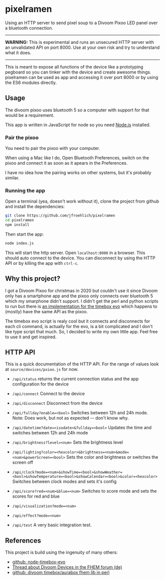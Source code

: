 pixelramen
================================================================================

Using an HTTP server to send pixel soup to a Divoom Pixoo LED panel over a
bluetooth connection.

--------------------------------------------------------------------------------

**WARNING:** This is experimental and runs an unsecured HTTP server with an
unvalidated API on port 8000. Use at your own risk and try to understand what
it does.

--------------------------------------------------------------------------------

This is meant to expose all functions of the device like a prototyping pegboard
so you can tinker with the device and create awesome things. pixelramen can be
used as app and accessing it over port 8000 or by using the ES6 modules directly.


Usage
--------------------------------------------------------------------------------

The divoom pixoo uses bluetooth 5 so a computer with support for that would be
a requirement.

This app is written in JavaScript for node so you need
[Node.js](https://nodejs.org/en/) installed. 

### Pair the pixoo

You need to pair the pixoo with your computer. 

When using a Mac like I do, Open Bluetooth Preferences, switch on the pixoo and
connect it as soon as it apears in the Preferences.

I have no idea how the pairing works on other systems, but it's probably
similar.

### Running the app

Open a terminal (yea, doesn't work without it), clone the project from github
and install the dependencies:

```sh
git clone https://github.com/jfroehlich/pixelramen
cd pixelramen
npm install
```

Then start the app:

```sh
node index.js
```

This will start the http server. Open `localhost:8000` in a browser. This
should auto connect to the device. You can disconnect by using the HTTP API or by
killing the app with `ctrl-c`.


Why this project?
--------------------------------------------------------------------------------

I got a Divoom Pixoo for christmas in 2020 but couldn't use it since Divoom
only has a smartphone app and the pixoo only connects over bluetooth 5 which my
smarphone didn't support. I didn't get the perl and python scripts to run but
there is [an implementation for the timebox evo][1] which happens to (mostly) have
the same API as the pixoo.

The timebox evo script is realy cool but it connects and disconnects for each
cli command, is actually for the evo, is a bit complicated and I don't like
type script that much. So, I decided to write my own little app. Feel free to
use it and get inspired.

HTTP API
--------------------------------------------------------------------------------

This is a quick documentation of the HTTP API. For the range of values look at
`source/devices/pxioo.js` for now. 

- `/api/status` returns the current connection status and the app configuration
  for the device

- `/api/connect` Connect to the device

- `/api/disconnect` Disconnect from the device

- `/api/fullday?enable=<bool>` Switches between 12h and 24h mode. Note: Does
  work, but not as expected -- don't know why.

- `/api/datetime?date=<isodate>&fullday=<bool>` Updates the time and switches
  between 12h and 24h mode

- `/api/brightness?level=<num>` Sets the brightness level

- `/api/lighting?color=<hexcolor>&brightness=<num>&mode=<num>&powerScreen=<bool>`
  Sets the color and brightness or switches the screen off

- `/api/clock?mode=<num>&showTime=<bool>&showWeather=<bool>&showTemperature=<bool>&showCalendar=<bool>&color=<hexcolor>`
  Switches between clock modes and sets it's config

- `/api/score?red=<num>&blue=<num>` Switches to score mode and sets the scores
  for red and blue

- `/api/visualization?mode=<num>`

- `/api/effect?mode=<num>`

- `/api/test` A very basic integration test.


References
--------------------------------------------------------------------------------

This project is build using the ingenuity of many others:

- [github: node-timebox-evo][1]
- [Thread about Divoom Devices in the FHEM forum (de)](https://forum.fhem.de/index.php?topic=81593.0)
- [github: divoom timebox/aurabox fhem lib in perl](https://github.com/mumpitzstuff/fhem-Divoom)


[1]: https://github.com/RomRider/node-divoom-timebox-evo


